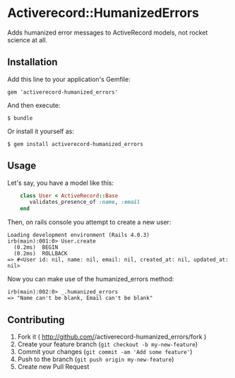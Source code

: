 # Activerecord::HumanizedErrors

Adds humanized error messages to ActiveRecord models, not rocket science at all.

## Installation

Add this line to your application's Gemfile:

    gem 'activerecord-humanized_errors'

And then execute:

    $ bundle

Or install it yourself as:

    $ gem install activerecord-humanized_errors

## Usage

Let's say, you have a model like this:

```ruby
    class User < ActiveRecord::Base
       validates_presence_of :name, :email
    end
```

Then, on rails console you attempt to create a new user:

    Loading development environment (Rails 4.0.3)
    irb(main):001:0> User.create
      (0.2ms)  BEGIN
      (0.2ms)  ROLLBACK
    => #<User id: nil, name: nil, email: nil, created_at: nil, updated_at: nil>

Now you can make use of the humanized_errors method:

    irb(main):002:0> _.humanized_errors
    => "Name can't be blank, Email can't be blank"

## Contributing

1. Fork it ( http://github.com/<my-github-username>/activerecord-humanized_errors/fork )
2. Create your feature branch (`git checkout -b my-new-feature`)
3. Commit your changes (`git commit -am 'Add some feature'`)
4. Push to the branch (`git push origin my-new-feature`)
5. Create new Pull Request
